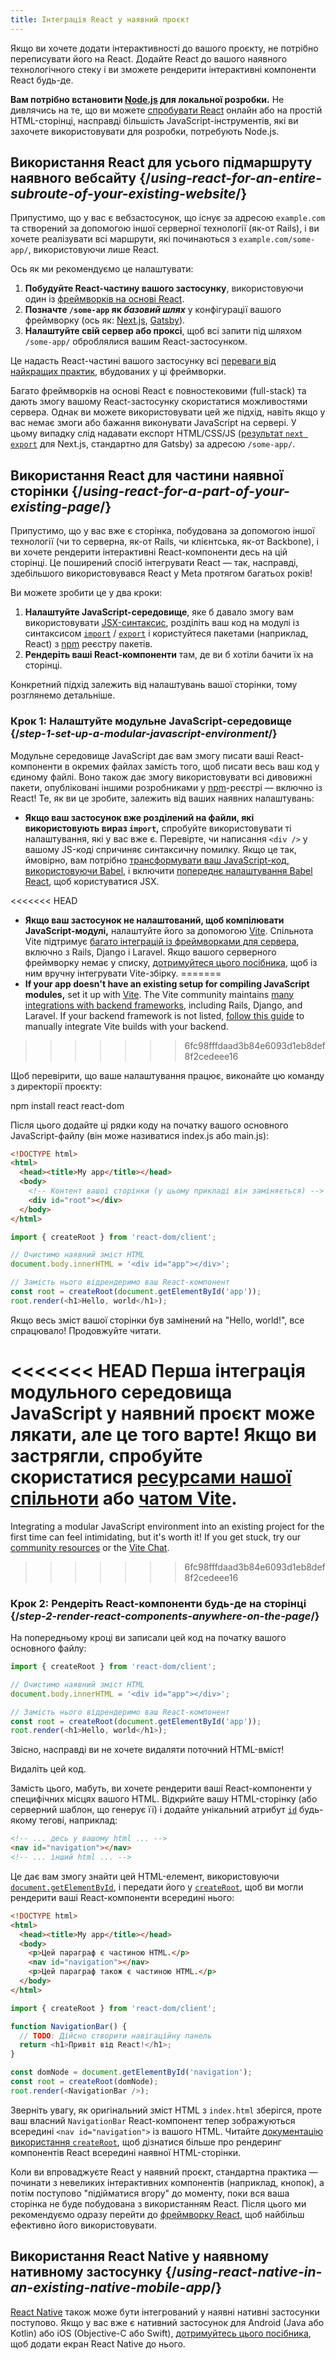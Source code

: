 ```yaml
---
title: Інтеграція React у наявний проєкт
---
```


<Intro>

Якщо ви хочете додати інтерактивності до вашого проєкту, не потрібно переписувати його на React. Додайте React до вашого наявного технологічного стеку і ви зможете рендерити інтерактивні компоненти React будь-де.

</Intro>

<Note>

**Вам потрібно встановити [Node.js](https://nodejs.org/en/) для локальної розробки.** Не дивлячись на те, що ви можете [спробувати React](/learn/installation#try-react) онлайн або на простій HTML-сторінці, насправді більшість JavaScript-інструментів, які ви захочете використовувати для розробки, потребують Node.js.

</Note>

## Використання React для усього підмаршруту наявного вебсайту {/*using-react-for-an-entire-subroute-of-your-existing-website*/}

Припустимо, що у вас є вебзастосунок, що існує за адресою `example.com` та створений за допомогою іншої серверної технології (як-от Rails), і ви хочете реалізувати всі маршрути, які починаються з `example.com/some-app/`, використовуючи лише React.

Ось як ми рекомендуємо це налаштувати:

1. **Побудуйте React-частину вашого застосунку**, використовуючи один із [фреймворків на основі React](/learn/start-a-new-react-project).
2. **Позначте `/some-app` як *базовий шлях*** у конфігурації вашого фреймворку (ось як: [Next.js](https://nextjs.org/docs/app/api-reference/config/next-config-js/basePath), [Gatsby](https://www.gatsbyjs.com/docs/how-to/previews-deploys-hosting/path-prefix/)).
3. **Налаштуйте свій сервер або проксі**, щоб всі запити під шляхом `/some-app/` оброблялися вашим React-застосунком.

Це надасть React-частині вашого застосунку всі [переваги від найкращих практик](/learn/start-a-new-react-project#can-i-use-react-without-a-framework), вбудованих у ці фреймворки.

Багато фреймворків на основі React є повностековими (full-stack) та дають змогу вашому React-застосунку скористатися можливостями сервера. Однак ви можете використовувати цей же підхід, навіть якщо у вас немає змоги або бажання виконувати JavaScript на сервері. У цьому випадку слід надавати експорт HTML/CSS/JS ([результат `next export`](https://nextjs.org/docs/advanced-features/static-html-export) для Next.js, стандартно для Gatsby) за адресою `/some-app/`.

## Використання React для частини наявної сторінки {/*using-react-for-a-part-of-your-existing-page*/}

Припустимо, що у вас вже є сторінка, побудована за допомогою іншої технології (чи то серверна, як-от Rails, чи клієнтська, як-от Backbone), і ви хочете рендерити інтерактивні React-компоненти десь на цій сторінці. Це поширений спосіб інтегрувати React — так, насправді, здебільшого використовувався React у Meta протягом багатьох років!

Ви можете зробити це у два кроки:

1. **Налаштуйте JavaScript-середовище**, яке б давало змогу вам використовувати [JSX-синтаксис](/learn/writing-markup-with-jsx), розділіть ваш код на модулі із синтаксисом [`import`](https://webdoky.org/uk/docs/Web/JavaScript/Reference/Statements/import) / [`export`](https://developer.mozilla.org/en-US/docs/Web/JavaScript/Reference/Statements/export) і користуйтеся пакетами (наприклад, React) з [npm](https://www.npmjs.com/) реєстру пакетів.
2. **Рендеріть ваші React-компоненти** там, де ви б хотіли бачити їх на сторінці.

Конкретний підхід залежить від налаштувань вашої сторінки, тому розглянемо детальніше.

### Крок 1: Налаштуйте модульне JavaScript-середовище {/*step-1-set-up-a-modular-javascript-environment*/}

Модульне середовище JavaScript дає вам змогу писати ваші React-компоненти в окремих файлах замість того, щоб писати весь ваш код у єдиному файлі. Воно також дає змогу використовувати всі дивовижні пакети, опубліковані іншими розробниками у [npm](https://www.npmjs.com/)-реєстрі — включно із React! Те, як ви це зробите, залежить від ваших наявних налаштувань:

* **Якщо ваш застосунок вже розділений на файли, які використовують вираз `import`,** спробуйте використовувати ті налаштування, які у вас вже є. Перевірте, чи написання `<div />` у вашому JS-коді спричиняє синтаксичну помилку. Якщо це так, ймовірно, вам потрібно [трансформувати ваш JavaScript-код, використовуючи Babel](https://babeljs.io/setup), і включити [попереднє налаштування Babel React](https://babeljs.io/docs/babel-preset-react), щоб користуватися JSX.

<<<<<<< HEAD
* **Якщо ваш застосунок не налаштований, щоб компілювати JavaScript-модулі,** налаштуйте його за допомогою [Vite](https://vitejs.dev/). Спільнота Vite підтримує [багато інтеграцій із фреймворками для сервера](https://github.com/vitejs/awesome-vite#integrations-with-backends), включно з Rails, Django і Laravel. Якщо вашого серверного фреймворку немає у списку, [дотримуйтеся цього посібника](https://vitejs.dev/guide/backend-integration.html), щоб із ним вручну інтегрувати Vite-збірку.
=======
* **If your app doesn't have an existing setup for compiling JavaScript modules,** set it up with [Vite](https://vite.dev/). The Vite community maintains [many integrations with backend frameworks](https://github.com/vitejs/awesome-vite#integrations-with-backends), including Rails, Django, and Laravel. If your backend framework is not listed, [follow this guide](https://vite.dev/guide/backend-integration.html) to manually integrate Vite builds with your backend.
>>>>>>> 6fc98fffdaad3b84e6093d1eb8def8f2cedeee16

Щоб перевірити, що ваше налаштування працює, виконайте цю команду з директорії проєкту:

<TerminalBlock>
npm install react react-dom
</TerminalBlock>

Після цього додайте ці рядки коду на початку вашого основного JavaScript-файлу (він може називатися index.js або main.js):

<Sandpack>

```html public/index.html hidden
<!DOCTYPE html>
<html>
  <head><title>My app</title></head>
  <body>
    <!-- Контент вашої сторінки (у цьому прикладі він заміняється) -->
    <div id="root"></div>
  </body>
</html>
```

```js src/index.js active
import { createRoot } from 'react-dom/client';

// Очистимо наявний зміст HTML
document.body.innerHTML = '<div id="app"></div>';

// Замість нього відрендеримо ваш React-компонент
const root = createRoot(document.getElementById('app'));
root.render(<h1>Hello, world</h1>);
```

</Sandpack>

Якщо весь зміст вашої сторінки був замінений на "Hello, world!", все спрацювало! Продовжуйте читати.

<Note>

<<<<<<< HEAD
Перша інтеграція модульного середовища JavaScript у наявний проєкт може лякати, але це того варте! Якщо ви застрягли, спробуйте скористатися [ресурсами нашої спільноти](/community) або [чатом Vite](https://chat.vitejs.dev/).
=======
Integrating a modular JavaScript environment into an existing project for the first time can feel intimidating, but it's worth it! If you get stuck, try our [community resources](/community) or the [Vite Chat](https://chat.vite.dev/).
>>>>>>> 6fc98fffdaad3b84e6093d1eb8def8f2cedeee16

</Note>

### Крок 2: Рендеріть React-компоненти будь-де на сторінці {/*step-2-render-react-components-anywhere-on-the-page*/}

На попередньому кроці ви записали цей код на початку вашого основного файлу:

```js
import { createRoot } from 'react-dom/client';

// Очистимо наявний зміст HTML
document.body.innerHTML = '<div id="app"></div>';

// Замість нього відрендеримо ваш React-компонент
const root = createRoot(document.getElementById('app'));
root.render(<h1>Hello, world</h1>);
```

Звісно, насправді ви не хочете видаляти поточний HTML-вміст!

Видаліть цей код.

Замість цього, мабуть, ви хочете рендерити ваші React-компоненти у специфічних місцях вашого HTML. Відкрийте вашу HTML-сторінку (або серверний шаблон, що генерує її) і додайте унікальний атрибут [`id`](https://developer.mozilla.org/en-US/docs/Web/HTML/Global_attributes/id) будь-якому тегові, наприклад:

```html
<!-- ... десь у вашому html ... -->
<nav id="navigation"></nav>
<!-- ... інший html ... -->
```

Це дає вам змогу знайти цей HTML-елемент, використовуючи [`document.getElementById`](https://developer.mozilla.org/en-US/docs/Web/API/Document/getElementById), і передати його у [`createRoot`](/reference/react-dom/client/createRoot), щоб ви могли рендерити ваші React-компоненти всередині нього:

<Sandpack>

```html public/index.html
<!DOCTYPE html>
<html>
  <head><title>My app</title></head>
  <body>
    <p>Цей параграф є частиною HTML.</p>
    <nav id="navigation"></nav>
    <p>Цей параграф також є частиною HTML.</p>
  </body>
</html>
```

```js src/index.js active
import { createRoot } from 'react-dom/client';

function NavigationBar() {
  // TODO: Дійсно створити навігаційну панель
  return <h1>Привіт від React!</h1>;
}

const domNode = document.getElementById('navigation');
const root = createRoot(domNode);
root.render(<NavigationBar />);
```

</Sandpack>

Зверніть увагу, як оригінальний зміст HTML з `index.html` зберігся, проте ваш власний `NavigationBar` React-компонент тепер зображуються всередині `<nav id="navigation">` із вашого HTML. Читайте [документацію використання `createRoot`](/reference/react-dom/client/createRoot#rendering-a-page-partially-built-with-react), щоб дізнатися більше про рендеринг компонентів React всередині наявної HTML-сторінки.

Коли ви впроваджуєте React у наявний проєкт, стандартна практика — починати з невеликих інтерактивних компонентів (наприклад, кнопок), а потім поступово "підійматися вгору" до моменту, поки вся ваша сторінка не буде побудована з використанням React. Після цього ми рекомендуємо одразу перейти до [фреймворку React](/learn/start-a-new-react-project), щоб найбільш ефективно його використовувати.

## Використання React Native у наявному нативному застосунку {/*using-react-native-in-an-existing-native-mobile-app*/}

[React Native](https://reactnative.dev/) також може бути інтегрований у наявні нативні застосунки поступово. Якщо у вас вже є нативний застосунок для Android (Java або Kotlin) або iOS (Objective-C або Swift), [дотримуйтесь цього посібника](https://reactnative.dev/docs/integration-with-existing-apps), щоб додати екран React Native до нього.
